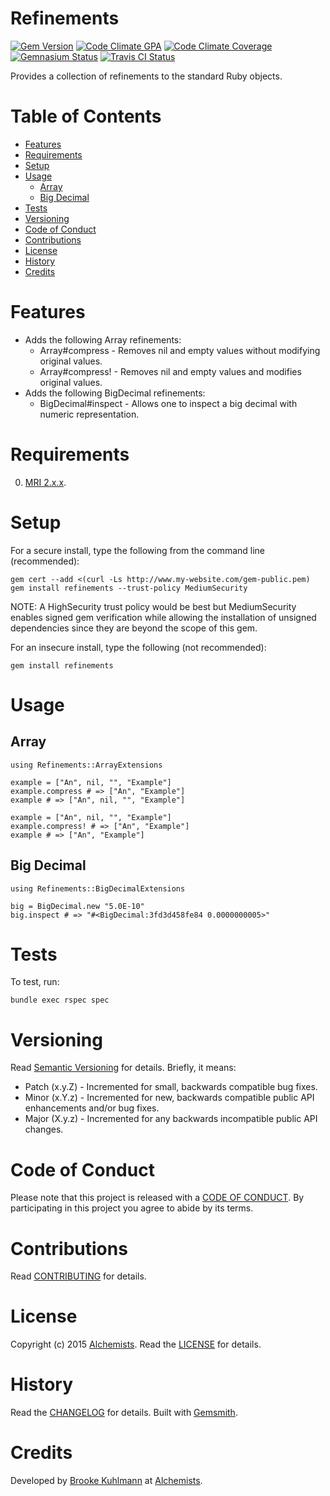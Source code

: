 # Refinements

[![Gem Version](https://badge.fury.io/rb/refinements.png)](http://badge.fury.io/rb/refinements)
[![Code Climate GPA](https://codeclimate.com/github/bkuhlmann/refinements.png)](https://codeclimate.com/github/bkuhlmann/refinements)
[![Code Climate Coverage](https://codeclimate.com/github/bkuhlmann/refinements/coverage.png)](https://codeclimate.com/github/bkuhlmann/refinements)
[![Gemnasium Status](https://gemnasium.com/bkuhlmann/refinements.png)](https://gemnasium.com/bkuhlmann/refinements)
[![Travis CI Status](https://secure.travis-ci.org/bkuhlmann/refinements.png)](http://travis-ci.org/bkuhlmann/refinements)

Provides a collection of refinements to the standard Ruby objects.

<!-- START doctoc generated TOC please keep comment here to allow auto update -->
<!-- DON'T EDIT THIS SECTION, INSTEAD RE-RUN doctoc TO UPDATE -->
# Table of Contents

- [Features](#features)
- [Requirements](#requirements)
- [Setup](#setup)
- [Usage](#usage)
    - [Array](#array)
    - [Big Decimal](#big-decimal)
- [Tests](#tests)
- [Versioning](#versioning)
- [Code of Conduct](#code-of-conduct)
- [Contributions](#contributions)
- [License](#license)
- [History](#history)
- [Credits](#credits)

<!-- END doctoc generated TOC please keep comment here to allow auto update -->

# Features

- Adds the following Array refinements:
    - Array#compress - Removes nil and empty values without modifying original values.
    - Array#compress! - Removes nil and empty values and modifies original values.
- Adds the following BigDecimal refinements:
    - BigDecimal#inspect - Allows one to inspect a big decimal with numeric representation.

# Requirements

0. [MRI 2.x.x](http://www.ruby-lang.org).

# Setup

For a secure install, type the following from the command line (recommended):

    gem cert --add <(curl -Ls http://www.my-website.com/gem-public.pem)
    gem install refinements --trust-policy MediumSecurity

NOTE: A HighSecurity trust policy would be best but MediumSecurity enables signed gem verification while
allowing the installation of unsigned dependencies since they are beyond the scope of this gem.

For an insecure install, type the following (not recommended):

    gem install refinements

# Usage

## Array

    using Refinements::ArrayExtensions

    example = ["An", nil, "", "Example"]
    example.compress # => ["An", "Example"]
    example # => ["An", nil, "", "Example"]

    example = ["An", nil, "", "Example"]
    example.compress! # => ["An", "Example"]
    example # => ["An", "Example"]

## Big Decimal

    using Refinements::BigDecimalExtensions

    big = BigDecimal.new "5.0E-10"
    big.inspect # => "#<BigDecimal:3fd3d458fe84 0.0000000005>"

# Tests

To test, run:

    bundle exec rspec spec

# Versioning

Read [Semantic Versioning](http://semver.org) for details. Briefly, it means:

- Patch (x.y.Z) - Incremented for small, backwards compatible bug fixes.
- Minor (x.Y.z) - Incremented for new, backwards compatible public API enhancements and/or bug fixes.
- Major (X.y.z) - Incremented for any backwards incompatible public API changes.

# Code of Conduct

Please note that this project is released with a [CODE OF CONDUCT](CODE_OF_CONDUCT.md). By participating in this project
you agree to abide by its terms.

# Contributions

Read [CONTRIBUTING](CONTRIBUTING.md) for details.

# License

Copyright (c) 2015 [Alchemists](https://www.alchemists.io).
Read the [LICENSE](LICENSE.md) for details.

# History

Read the [CHANGELOG](CHANGELOG.md) for details.
Built with [Gemsmith](https://github.com/bkuhlmann/gemsmith).

# Credits

Developed by [Brooke Kuhlmann](https://www.alchemists.io) at [Alchemists](https://www.alchemists.io).
